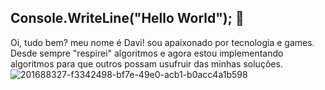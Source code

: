 ## Console.WriteLine("Hello World"); 🤖
Oi, tudo bem? meu nome é Davi! sou apaixonado por tecnologia e games.
Desde sempre "respirei" algoritmos e agora estou implementando algoritmos para que outros possam
usufruir das minhas soluções.
![201688327-f3342498-bf7e-49e0-acb1-b0acc4a1b598](https://github.com/user-attachments/assets/995fd98d-3433-44c2-95c3-95b1646611e5)
<!--
**daviwendemberg/daviwendemberg** is a ✨ _special_ ✨ repository because its `README.md` (this file) appears on your GitHub profile.

Here are some ideas to get you started:

- 🔭 I’m currently working on ...
- 🌱 I’m currently learning ...
- 👯 I’m looking to collaborate on ...
- 🤔 I’m looking for help with ...
- 💬 Ask me about ...
- 📫 How to reach me: ...![—Pngtree—future technology cloud technology big_7178436](https://user-images.githubusercontent.com/80583799/201688103-018436da-4238-46a3-9283-ebc75f4e2b41.png)

- 😄 Pronouns: ...
- ⚡ Fun fact: ...
-->

